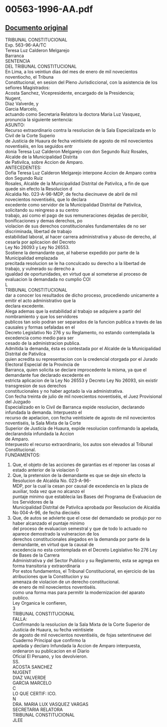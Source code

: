 
00563-1996-AA.pdf
=================
  
[Documento original](https://tc.gob.pe/jurisprudencia/1998/00563-1996-AA.pdf)  
---  
TRIBUNAL CONSTITUCIONAL  
Exp. 563-96-AA/TC  
Teresa Luz Calderon Melgarejo  
Barranca  
SENTENCIA  
DEL TRIBUNAL CONSTITUCIONAL  
En Lima, a los veintiun dias del mes de enero de mil novecientos noventiocho, el Tribuna  
Constitucional, en sesion del Pleno Jurisdiccional, con la asistencia de los sefiores Magistrados:  
Acosta Sanchez, Vicepresidente, encargado de la Presidencia;  
Nugent,  
Diaz Valverde, y  
Garcia Marcelo,  
actuando como Secretaria Relatora la doctora Maria Luz Vasquez, pronuncia la siguiente sentencia:  
ASUNTO:  
Recurso extraordinario contra la resolucion de la Sala Especializada en lo Civil de la Corte Superio  
de Justicia de Huaura de fecha veintisiete de agosto de mil novecientos noventiséis, en los seguidos entr  
donia Teresa Luz Calderon Melgarejo con don Segundo Ruiz Rosales, Alcalde de la Municipalidad Distrita  
de Pativilca, sobre Accion de Amparo.  
ANTECEDENTES:  
Dofia Teresa Luz Calderon Melgarejo interpone Accion de Amparo contra don Segundo Ruiz  
Rosales, Alcalde de la Municipalidad Distrital de Pativilca, a fin de que quede sin efecto la Resolucion d  
Alcaldia No. 023-A-96-MDP, de fecha diecinueve de abril de mil novecientos noventiséis, que lo declara  
excedente como servidor de la Municipalidad Distrital de Pativilca, solicitando su reingreso a su centro  
trabajo, asi como el pago de sus remuneraciones dejadas de percibir, bonificaciones y demas derechos, po  
violacion de sus derechos constitucionales fundamentales de no ser discriminada, libertad de trabajo  
estabilidad laboral, al hacer carrera administrativa y abuso de derecho, al cesarla por aplicacion del Decreto  
Ley No 26093 y Ley No 26553.  
Sostiene la demandante que, al haberse expedido por parte de la Municipalidad emplazada  
precitada resolucion se le ha conculcado su derecho a la libertad de trabajo, y vulnerado su derecho a  
igualdad de oportunidades, en virtud que al someterse al proceso de evaluacion la demandada no cumplio COI  
L  
TRIBUNAL CONSTITUCIONAL  
dar a conocer los resultados de dicho proceso, procediendo unicamente a emitir el acto administrativo que la  
declara excedente.  
Alega ademas que la estabilidad al trabajo se adquiere a partir del nombramiento y que los servidores  
publicos tan solo podran ser separados de la funcion publica a través de las causales y formas sefaladas en el  
Decreto Legislativo No 276 y su Reglamento, no estando contemplada la excedencia como medio para ser  
cesado de la administracion publica.  
Admitida la demanda, ésta es contestada por el Alcalde de la Municipalidad Distrital de Pativilca  
quien acredita su representacion con la credencial otorgada por el Jurado Electoral Especial de la Provincia de  
Barranca, quien solicita se declare improcedente la misma, ya que el demandante fue declarado excedente en  
estricta aplicacion de la Ley No 26553 y Decreto Ley No 26093, sin existir transgresion de sus derechos  
constitucionales y no haber agotado la via administrativa.  
Con fecha treinta de julio de mil novecientos noventiséis, el Juez Provisional del Juzgado  
Especializado en lo Civil de Barranca expide resolucion, declarando infundada la demanda. Interpuesto el  
recurso de apelacion, con fecha veintisiete de agosto de mil novecientos noventiséis, la Sala Mixta de la Corte  
Superior de Justicia de Huaura, expide resolucion confirmando la apelada, declarandola infundada la Accion  
de Amparo.  
Interpuesto el recurso extraordinario, los autos son elevados al Tribunal Constitucional.  
FUNDAMENTOS:  
1. Que, el objeto de las acciones de garantias es el reponer las cosas al estado anterior de la violacion 0  
2. Que, la pretension de la demandante es que se deje sin efecto la Resolucion de Alcaldia No. 023-A-96-  
MDP, por la cual la cesan por causal de excedencia en la plaza de auxiliar, toda vez que no alcanzo el  
puntaje minimo que establecia las Bases del Programa de Evaluacion de los Servidores de la  
Municipalidad Distrital de Pativilca aprobada por Resolucion de Alcaldia No 004-A-96, de fecha dieciséis  
3. Que, de autos se advierte que el cese del demandado se produjo por no haber alcanzado el puntaje minimo  
del proceso de evaluacion semestral y que de todo lo actuado no aparece demostrado la vulneracion de los  
derechos constitucionales alegados en la demanda por parte de la demandante, en virtud que la causal de  
excedencia no esta contemplada en el Decreto Legislativo No 276 Ley de Bases de la Carrera  
Administrativa y del Sector Publico y su Reglamento, esta se agrega en forma transitoria y extraordinaria  
Por estos fundamentos, el Tribunal Constitucional, en ejercicio de las atribuciones que la Constitucion y su  
amenaza de violacion de un derecho constitucional.  
de enero de mil novecientos noventiséis.  
como una forma mas para permitir la modernizacion del aparato publico.  
Ley Organica le confieren,  
3  
TRIBUNAL CONSTITUCIONAL  
FALLA:  
Confirmando la resolucion de la Sala Mixta de la Corte Superior de Justicia de Huaura, su fecha veintisiete  
de agosto de mil novecientos noventiséis, de fojas setentinueve del Cuaderno Principal que confirmo la  
apelada y declaro Infundada la Accion de Amparo interpuesta, ordenaron su publicacion en el Diario  
Oficial El Peruano, y los devolvieron.  
SS.  
ACOSTA SANCHEZ  
NUGENT  
DIAZ VALVERDE  
GARCIA MARCELO  
C  
LO QUE CERTIF: ICO.  
N  
DRA. MARIA LUX VASQUEZ VARGAS  
SECRETARIA RELATORA  
TRIBUNAL CONSTITUCIONAL  
JLEE